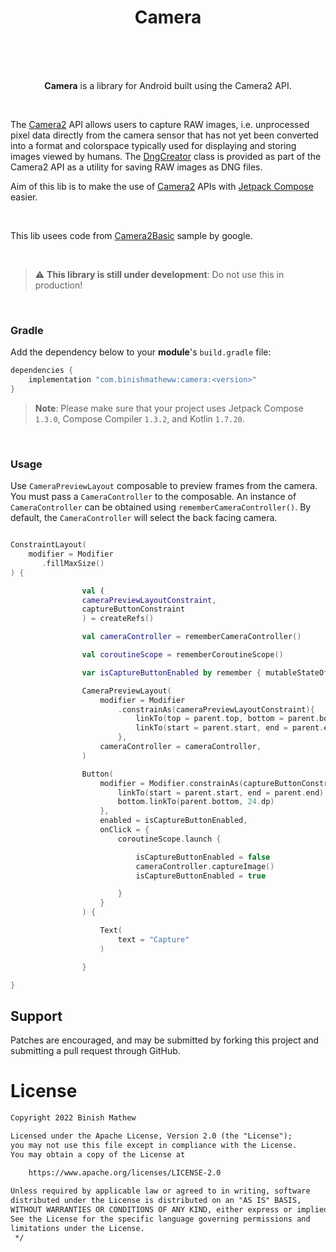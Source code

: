 <h1 align="center">Camera</h1></br>

<br>
<br>

<p align="center">
    <b>Camera</b> is a library for Android built using the Camera2 API.
</p>

<br>

The [Camera2][1] API allows users to capture RAW images, i.e. unprocessed pixel data
directly from the camera sensor that has not yet been converted into a format and
colorspace typically used for displaying and storing images viewed by humans.
The [DngCreator][2] class is provided as part of the Camera2 API as a utility for saving
RAW images as DNG files.

Aim of this lib is to make the use of [Camera2][1] APIs with [Jetpack Compose][3] easier.

<br>

This lib usees code from [Camera2Basic][4] sample by google.

[1]: https://developer.android.com/reference/android/hardware/camera2/package-summary.html
[2]: https://developer.android.com/reference/android/hardware/camera2/DngCreator.html
[3]: https://developer.android.com/jetpack/compose
[4]: https://github.com/android/camera-samples/tree/main/Camera2Basic

<br>

> :warning: **This library is still under development**: Do not use this in production!

<br>

### Gradle

Add the dependency below to your **module**'s `build.gradle` file:
```gradle
dependencies {
    implementation "com.binishmatheww:camera:<version>"
}
```

> **Note**: Please make sure that your project uses Jetpack Compose `1.3.0`, Compose Compiler `1.3.2`, and Kotlin `1.7.20`.

<br>

### Usage
Use `CameraPreviewLayout` composable to preview frames from the camera.
You must pass a `CameraController` to the composable.
An instance of `CameraController` can be obtained using `rememberCameraController()`.
By default, the `CameraController` will select the back facing camera.

```kotlin

ConstraintLayout(
    modifier = Modifier
       .fillMaxSize()
) {

                val (
                cameraPreviewLayoutConstraint,
                captureButtonConstraint
                ) = createRefs()

                val cameraController = rememberCameraController()

                val coroutineScope = rememberCoroutineScope()

                var isCaptureButtonEnabled by remember { mutableStateOf(true) }

                CameraPreviewLayout(
                    modifier = Modifier
                        .constrainAs(cameraPreviewLayoutConstraint){
                            linkTo(top = parent.top, bottom = parent.bottom)
                            linkTo(start = parent.start, end = parent.end)
                        },
                    cameraController = cameraController,
                )

                Button(
                    modifier = Modifier.constrainAs(captureButtonConstraint){
                        linkTo(start = parent.start, end = parent.end)
                        bottom.linkTo(parent.bottom, 24.dp)
                    },
                    enabled = isCaptureButtonEnabled,
                    onClick = {
                        coroutineScope.launch {

                            isCaptureButtonEnabled = false
                            cameraController.captureImage()
                            isCaptureButtonEnabled = true

                        }
                    }
                ) {

                    Text(
                        text = "Capture"
                    )

                }

}

```

Support
-------

Patches are encouraged, and may be submitted by forking this project and
submitting a pull request through GitHub.

# License
```xml
Copyright 2022 Binish Mathew

Licensed under the Apache License, Version 2.0 (the "License");
you may not use this file except in compliance with the License.
You may obtain a copy of the License at

    https://www.apache.org/licenses/LICENSE-2.0
    
Unless required by applicable law or agreed to in writing, software
distributed under the License is distributed on an "AS IS" BASIS,
WITHOUT WARRANTIES OR CONDITIONS OF ANY KIND, either express or implied.
See the License for the specific language governing permissions and
limitations under the License.
 */
```
